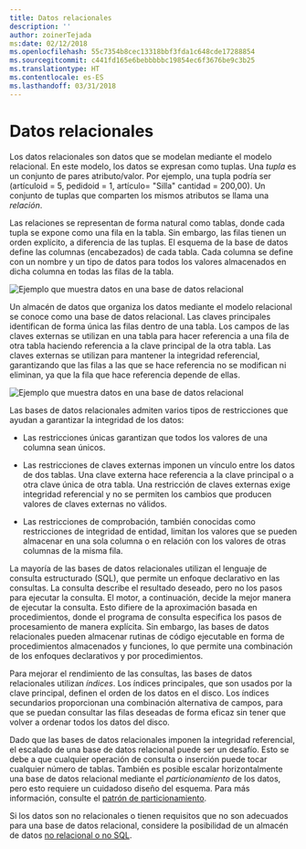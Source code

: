```yaml
---
title: Datos relacionales
description: ''
author: zoinerTejada
ms:date: 02/12/2018
ms.openlocfilehash: 55c7354b8cec13318bbf3fda1c648cde17288854
ms.sourcegitcommit: c441fd165e6bebbbbbc19854ec6f3676be9c3b25
ms.translationtype: HT
ms.contentlocale: es-ES
ms.lasthandoff: 03/31/2018
---
```

# <a name="relational-data"></a>Datos relacionales

Los datos relacionales son datos que se modelan mediante el modelo relacional. En este modelo, los datos se expresan como tuplas. Una *tupla* es un conjunto de pares atributo/valor. Por ejemplo, una tupla podría ser (artículoid = 5, pedidoid = 1, artículo= "Silla" cantidad = 200,00). Un conjunto de tuplas que comparten los mismos atributos se llama una *relación*. 

Las relaciones se representan de forma natural como tablas, donde cada tupla se expone como una fila en la tabla. Sin embargo, las filas tienen un orden explícito, a diferencia de las tuplas. El esquema de la base de datos define las columnas (encabezados) de cada tabla. Cada columna se define con un nombre y un tipo de datos para todos los valores almacenados en dicha columna en todas las filas de la tabla.

![Ejemplo que muestra datos en una base de datos relacional](./images/example-relational.png)

Un almacén de datos que organiza los datos mediante el modelo relacional se conoce como una base de datos relacional. Las claves principales identifican de forma única las filas dentro de una tabla. Los campos de las claves externas se utilizan en una tabla para hacer referencia a una fila de otra tabla haciendo referencia a la clave principal de la otra tabla. Las claves externas se utilizan para mantener la integridad referencial, garantizando que las filas a las que se hace referencia no se modifican ni eliminan, ya que la fila que hace referencia depende de ellas. 

![Ejemplo que muestra datos en una base de datos relacional](./images/example-relational2.png)

Las bases de datos relacionales admiten varios tipos de restricciones que ayudan a garantizar la integridad de los datos:

- Las restricciones únicas garantizan que todos los valores de una columna sean únicos. 

- Las restricciones de claves externas imponen un vínculo entre los datos de dos tablas. Una clave externa hace referencia a la clave principal o a otra clave única de otra tabla. Una restricción de claves externas exige integridad referencial y no se permiten los cambios que producen valores de claves externas no válidos.

- Las restricciones de comprobación, también conocidas como restricciones de integridad de entidad, limitan los valores que se pueden almacenar en una sola columna o en relación con los valores de otras columnas de la misma fila. 

La mayoría de las bases de datos relacionales utilizan el lenguaje de consulta estructurado (SQL), que permite un enfoque declarativo en las consultas. La consulta describe el resultado deseado, pero no los pasos para ejecutar la consulta. El motor, a continuación, decide la mejor manera de ejecutar la consulta. Esto difiere de la aproximación basada en procedimientos, donde el programa de consulta especifica los pasos de procesamiento de manera explícita. Sin embargo, las bases de datos relacionales pueden almacenar rutinas de código ejecutable en forma de procedimientos almacenados y funciones, lo que permite una combinación de los enfoques declarativos y por procedimientos.

Para mejorar el rendimiento de las consultas, las bases de datos relacionales utilizan *índices*. Los índices principales, que son usados por la clave principal, definen el orden de los datos en el disco. Los índices secundarios proporcionan una combinación alternativa de campos, para que se puedan consultar las filas deseadas de forma eficaz sin tener que volver a ordenar todos los datos del disco.

Dado que las bases de datos relacionales imponen la integridad referencial, el escalado de una base de datos relacional puede ser un desafío. Esto se debe a que cualquier operación de consulta o inserción puede tocar cualquier número de tablas. También es posible escalar horizontalmente una base de datos relacional mediante el *particionamiento* de los datos, pero esto requiere un cuidadoso diseño del esquema. Para más información, consulte el [patrón de particionamiento](../../patterns/sharding.md).

Si los datos son no relacionales o tienen requisitos que no son adecuados para una base de datos relacional, considere la posibilidad de un almacén de datos [no relacional o no SQL](./non-relational-data.md).
